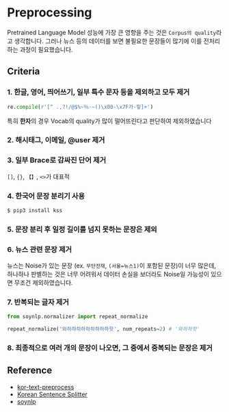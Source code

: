 # Preprocessing

Pretrained Language Model 성능에 가장 큰 영향을 주는 것은 `Corpus의 quality`라고 생각합니다. 그러나 뉴스 등의 데이터를 보면 불필요한 문장들이 많기에 이를 전처리하는 과정이 필요했습니다.

## Criteria

### 1. 한글, 영어, 띄어쓰기, 일부 특수 문자 등을 제외하고 모두 제거

```python
re.compile(r'[^ .,?!/@$%~％·∼()\x00-\x7F가-힣]+')
```

특히 **한자**의 경우 Vocab의 quality가 많이 떨어뜨린다고 판단하여 제외하였습니다

### 2. 해시태그, 이메일, @user 제거

### 3. 일부 Brace로 감싸진 단어 제거

`[]`, `{}`, `【】`, `<>`가 대표적

### 4. 한국어 문장 분리기 사용

```bash
$ pip3 install kss
```

### 5. 문장 분리 후 **일정 길이**를 넘지 못하는 문장은 제외

### 6. 뉴스 관련 문장 제거

뉴스는 Noise가 있는 문장 (ex. `무단전재`, `(서울=뉴스1)`이 포함된 문장)이 너무 많은데, 하나하나 판별하는 것은 너무 어려워서 데이터 손실을 보더라도 Noise일 가능성이 있으면 무조건 제외하였습니다.

### 7. 반복되는 글자 제거

```python
from soynlp.normalizer import repeat_normalize

repeat_normalize('와하하하하하하하하하핫', num_repeats=2) # '와하하핫'
```

### 8. 최종적으로 여러 개의 문장이 나오면, 그 중에서 중복되는 문장은 제거

## Reference

- [kor-text-preprocess](https://github.com/YongWookHa/kor-text-preprocess)
- [Korean Sentence Splitter](https://github.com/likejazz/korean-sentence-splitter)
- [soynlp](https://github.com/lovit/soynlp)
